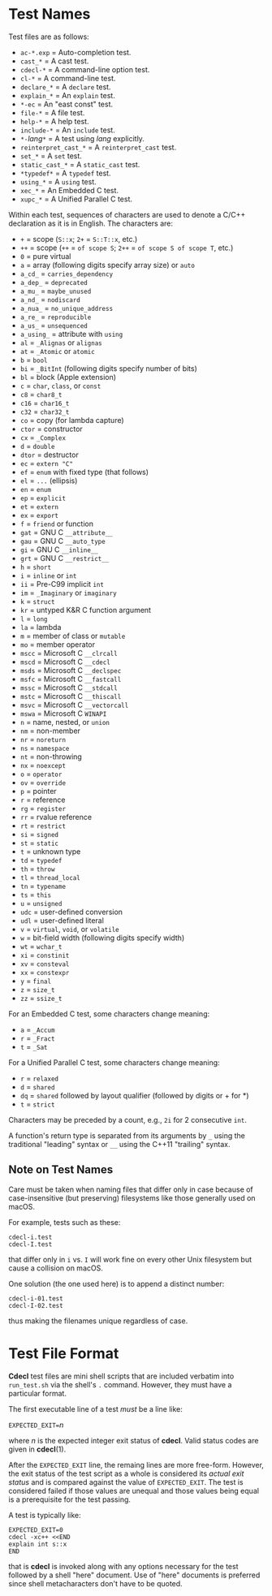 Test Names
==========

Test files are as follows:

+ `ac-*.exp`           = Auto-completion test.
+ `cast_*`             = A cast test.
+ `cdecl-*`            = A command-line option test.
+ `cl-*`               = A command-line test.
+ `declare_*`          = A `declare` test.
+ `explain_*`          = An `explain` test.
+ `*-ec`               = An "east const" test.
+ `file-*`             = A file test.
+ `help-*`             = A help test.
+ `include-*`          = An `include` test.
+ `*-`_lang_`*`        = A test using _lang_ explicitly.
+ `reinterpret_cast_*` = A `reinterpret_cast` test.
+ `set_*`              = A `set` test.
+ `static_cast_*`      = A `static_cast` test.
+ `*typedef*`          = A `typedef` test.
+ `using_*`            = A `using` test.
+ `xec_*`              = An Embedded C test.
+ `xupc_*`             = A Unified Parallel C test.

Within each test, sequences of characters are used to denote a C/C++
declaration as it is in English.
The characters are:

+ `+` = scope (`S::x`; `2+` = `S::T::x`, etc.)
+ `++` = scope (`++` = `of scope S`; `2++` = `of scope S of scope T`, etc.)
+ `0` = pure virtual
+ `a` = array (following digits specify array size) or `auto`
+ `a_cd_` = `carries_dependency`
+ `a_dep_` = `deprecated`
+ `a_mu_` = `maybe_unused`
+ `a_nd_` = `nodiscard`
+ `a_nua_` = `no_unique_address`
+ `a_re_` = `reproducible`
+ `a_us_` = `unsequenced`
+ `a_using_` = attribute with `using`
+ `al` = `_Alignas` or `alignas`
+ `at` = `_Atomic` or `atomic`
+ `b` = `bool`
+ `bi` = `_BitInt` (following digits specify number of bits)
+ `bl` = block (Apple extension)
+ `c` = `char`, `class`, or `const`
+ `c8` = `char8_t`
+ `c16` = `char16_t`
+ `c32` = `char32_t`
+ `co` = copy (for lambda capture)
+ `ctor` = constructor
+ `cx` = `_Complex`
+ `d` = `double`
+ `dtor` = destructor
+ `ec` = `extern "C"`
+ `ef` = `enum` with fixed type (that follows)
+ `el` = `...` (ellipsis)
+ `en` = `enum`
+ `ep` = `explicit`
+ `et` = `extern`
+ `ex` = `export`
+ `f` = `friend` or function
+ `gat` = GNU C `__attribute__`
+ `gau` = GNU C `__auto_type`
+ `gi` = GNU C `__inline__`
+ `grt` = GNU C `__restrict__`
+ `h` = `short`
+ `i` = `inline` or `int`
+ `ii` = Pre-C99 implicit `int`
+ `im` = `_Imaginary` or `imaginary`
+ `k` = `struct`
+ `kr` = untyped K&R C function argument
+ `l` = `long`
+ `la` = lambda
+ `m` = member of class or `mutable`
+ `mo` = member operator
+ `mscc` = Microsoft C `__clrcall`
+ `mscd` = Microsoft C `__cdecl`
+ `msds` = Microsoft C `__declspec`
+ `msfc` = Microsoft C `__fastcall`
+ `mssc` = Microsoft C `__stdcall`
+ `mstc` = Microsoft C `__thiscall`
+ `msvc` = Microsoft C `__vectorcall`
+ `mswa` = Microsoft C `WINAPI`
+ `n` = name, nested, or `union`
+ `nm` = non-member
+ `nr` = `noreturn`
+ `ns` = `namespace`
+ `nt` = non-throwing
+ `nx` = `noexcept`
+ `o` = `operator`
+ `ov` = `override`
+ `p` = pointer
+ `r` = reference
+ `rg` = `register`
+ `rr` = rvalue reference
+ `rt` = `restrict`
+ `si` = `signed`
+ `st` = `static`
+ `t` = unknown type
+ `td` = `typedef`
+ `th` = `throw`
+ `tl` = `thread_local`
+ `tn` = `typename`
+ `ts` = `this`
+ `u` = `unsigned`
+ `udc` = user-defined conversion
+ `udl` = user-defined literal
+ `v` = `virtual`, `void`, or `volatile`
+ `w` = bit-field width (following digits specify width)
+ `wt` = `wchar_t`
+ `xi` = `constinit`
+ `xv` = `consteval`
+ `xx` = `constexpr`
+ `y` = `final`
+ `z` = `size_t`
+ `zz` = `ssize_t`

For an Embedded C test, some characters change meaning:

+ `a` = `_Accum`
+ `r` = `_Fract`
+ `t` = `_Sat`

For a Unified Parallel C test, some characters change meaning:

+ `r` = `relaxed`
+ `d` = `shared`
+ `dq` = `shared` followed by layout qualifier (followed by digits or + for *)
+ `t` = `strict`

Characters may be preceded by a count,
e.g., `2i` for 2 consecutive `int`.

A function's return type is separated from its arguments by `_`
using the traditional "leading" syntax
or `__` using the C++11 "trailing" syntax.

Note on Test Names
------------------

Care must be taken when naming files that differ only in case
because of case-insensitive (but preserving) filesystems
like those generally used on macOS.

For example, tests such as these:

    cdecl-i.test
    cdecl-I.test

that differ only in `i` vs. `I` will work fine on every other Unix filesystem
but cause a collision on macOS.

One solution (the one used here) is to append a distinct number:

    cdecl-i-01.test
    cdecl-I-02.test

thus making the filenames unique regardless of case.

Test File Format
================

**Cdecl** test files are mini shell scripts
that are included verbatim into `run_test.sh`
via the shell's `.` command.
However,
they must have a particular format.

The first executable line of a test
_must_ be a line like:

`EXPECTED_EXIT=`_n_

where _n_ is the expected integer exit status of **cdecl**.
Valid status codes are given in **cdecl**(1).

After the `EXPECTED_EXIT` line,
the remaing lines are more free-form.
However, the exit status of the test script as a whole
is considered its _actual exit status_
and is compared against the value of `EXPECTED_EXIT`.
The test is considered failed if those values are unequal
and those values being equal is a prerequisite for the test passing.

A test is typically like:

    EXPECTED_EXIT=0
    cdecl -xc++ <<END
    explain int s::x
    END

that is **cdecl** is invoked
along with any options necessary for the test
followed by a shell "here" document.
Use of "here" documents is preferred
since shell metacharacters don't have to be quoted.

